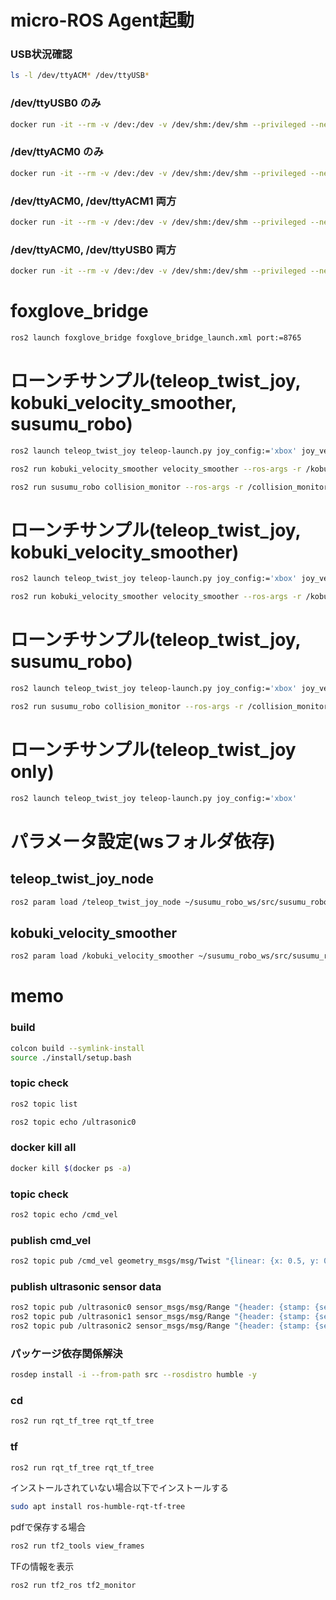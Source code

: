 # micro-ROS Agent起動
### USB状況確認
```bash
ls -l /dev/ttyACM* /dev/ttyUSB*
```

### /dev/ttyUSB0 のみ
```bash
docker run -it --rm -v /dev:/dev -v /dev/shm:/dev/shm --privileged --net=host microros/micro-ros-agent:$ROS_DISTRO serial --dev /dev/ttyUSB0 -v6
```
### /dev/ttyACM0 のみ
```bash
docker run -it --rm -v /dev:/dev -v /dev/shm:/dev/shm --privileged --net=host microros/micro-ros-agent:$ROS_DISTRO serial --dev /dev/ttyACM0 -v6
```

### /dev/ttyACM0, /dev/ttyACM1 両方
```bash
docker run -it --rm -v /dev:/dev -v /dev/shm:/dev/shm --privileged --net=host microros/micro-ros-agent:$ROS_DISTRO multiserial --devs "/dev/ttyACM0 /dev/ttyACM1" -v6
```

### /dev/ttyACM0, /dev/ttyUSB0 両方
```bash
docker run -it --rm -v /dev:/dev -v /dev/shm:/dev/shm --privileged --net=host microros/micro-ros-agent:$ROS_DISTRO multiserial --devs "/dev/ttyACM0 /dev/ttyUSB0" -v6
```


# foxglove_bridge
```bash
ros2 launch foxglove_bridge foxglove_bridge_launch.xml port:=8765
```

# ローンチサンプル(teleop_twist_joy, kobuki_velocity_smoother, susumu_robo)
```bash
ros2 launch teleop_twist_joy teleop-launch.py joy_config:='xbox' joy_vel:=/kobuki_velocity_smoother/input
```

```bash
ros2 run kobuki_velocity_smoother velocity_smoother --ros-args -r /kobuki_velocity_smoother/smoothed:=/collision_monitor/input_velocity
```

```bash
ros2 run susumu_robo collision_monitor --ros-args -r /collision_monitor/output_velocity:=/cmd_vel
```

# ローンチサンプル(teleop_twist_joy, kobuki_velocity_smoother)
```bash
ros2 launch teleop_twist_joy teleop-launch.py joy_config:='xbox' joy_vel:=/kobuki_velocity_smoother/input
```

```bash
ros2 run kobuki_velocity_smoother velocity_smoother --ros-args -r /kobuki_velocity_smoother/smoothed:=/cmd_vel -p frequency:=5.0
```

# ローンチサンプル(teleop_twist_joy, susumu_robo)
```bash
ros2 launch teleop_twist_joy teleop-launch.py joy_config:='xbox' joy_vel:=/collision_monitor/input_velocity
```

```bash
ros2 run susumu_robo collision_monitor --ros-args -r /collision_monitor/output_velocity:=/cmd_vel
```

# ローンチサンプル(teleop_twist_joy only)
```bash
ros2 launch teleop_twist_joy teleop-launch.py joy_config:='xbox'
```

# パラメータ設定(wsフォルダ依存)
## teleop_twist_joy_node
```bash
ros2 param load /teleop_twist_joy_node ~/susumu_robo_ws/src/susumu_robo/param/teleop_twist_joy_node.yaml
```
## kobuki_velocity_smoother
```bash
ros2 param load /kobuki_velocity_smoother ~/susumu_robo_ws/src/susumu_robo/param/kobuki_velocity_smoother.yaml
```

# memo
### build
```bash
colcon build --symlink-install
source ./install/setup.bash
```
### topic check
```bash
ros2 topic list
```

```bash
ros2 topic echo /ultrasonic0
```

### docker kill all
```bash	
docker kill $(docker ps -a)
```

### topic check
```bash
ros2 topic echo /cmd_vel
```

### publish cmd_vel
```bash
ros2 topic pub /cmd_vel geometry_msgs/msg/Twist "{linear: {x: 0.5, y: 0.0, z: 0.0}, angular: {x: 0.0, y: 0.0, z: 0.0}}" &
```

### publish ultrasonic sensor data
```bash
ros2 topic pub /ultrasonic0 sensor_msgs/msg/Range "{header: {stamp: {sec: 0, nanosec: 0}, frame_id: 'range_sensor'}, radiation_type: 0, field_of_view: 0.0, min_range: 0.0, max_range: 0.0, range: 0.2}" &
ros2 topic pub /ultrasonic1 sensor_msgs/msg/Range "{header: {stamp: {sec: 0, nanosec: 0}, frame_id: 'range_sensor'}, radiation_type: 0, field_of_view: 0.0, min_range: 0.0, max_range: 0.0, range: 0.2}" &
ros2 topic pub /ultrasonic2 sensor_msgs/msg/Range "{header: {stamp: {sec: 0, nanosec: 0}, frame_id: 'range_sensor'}, radiation_type: 0, field_of_view: 0.0, min_range: 0.0, max_range: 0.0, range: 0.2}" &
```

### パッケージ依存関係解決
```bash
rosdep install -i --from-path src --rosdistro humble -y
```

### cd
```bash
ros2 run rqt_tf_tree rqt_tf_tree
```

### tf
```bash
ros2 run rqt_tf_tree rqt_tf_tree
```

インストールされていない場合以下でインストールする

```bash
sudo apt install ros-humble-rqt-tf-tree
```

pdfで保存する場合
```bash
ros2 run tf2_tools view_frames
```

TFの情報を表示
```bash
ros2 run tf2_ros tf2_monitor 
```
